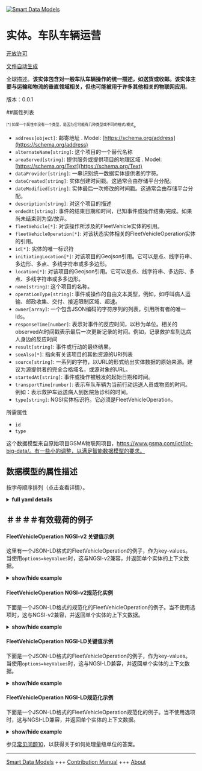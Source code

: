<!-- 10-Header -->  
[![Smart Data Models](https://smartdatamodels.org/wp-content/uploads/2022/01/SmartDataModels_logo.png "Logo")](https://smartdatamodels.org)  
实体。车队车辆运营  
=========<!-- /10-Header -->  
<!-- 15-License -->  
[开放许可](https://github.com/smart-data-models//dataModel.Transportation/blob/master/FleetVehicleOperation/LICENSE.md)  
[文件自动生成](https://docs.google.com/presentation/d/e/2PACX-1vTs-Ng5dIAwkg91oTTUdt8ua7woBXhPnwavZ0FxgR8BsAI_Ek3C5q97Nd94HS8KhP-r_quD4H0fgyt3/pub?start=false&loop=false&delayms=3000#slide=id.gb715ace035_0_60)  
<!-- /15-License -->  
<!-- 20-Description -->  
全球描述。**该实体包含对一般车队车辆操作的统一描述，如送货或收邮。该实体主要与运输和物流的垂直领域相关，但也可能被用于许多其他相关的物联网应用**。  
版本：0.0.1  
<!-- /20-Description -->  
<!-- 30-PropertiesList -->  

##属性列表  

<sup><sub>[*] 如果一个属性中没有一个类型，是因为它可能有几种类型或不同的格式/模式</sub></sup>。  
- `address[object]`: 邮寄地址  . Model: [https://schema.org/address](https://schema.org/address)- `alternateName[string]`: 这个项目的一个替代名称  - `areaServed[string]`: 提供服务或提供项目的地理区域  . Model: [https://schema.org/Text](https://schema.org/Text)- `dataProvider[string]`: 一串识别统一数据实体提供者的字符。  - `dateCreated[string]`: 实体创建时间戳。这通常会由存储平台分配。  - `dateModified[string]`: 实体最后一次修改的时间戳。这通常会由存储平台分配。  - `description[string]`: 对这个项目的描述  - `endedAt[string]`: 事件的结束日期和时间，已知事件或操作结束/完成。如果尚未结束则为空/放弃。  - `fleetVehicle[*]`: 对该操作所涉及的FleetVehicle实体的引用。  - `fleetVehicleOperation[*]`: 对该状态实体相关的FleetVehicleOperation实体的引用。  - `id[*]`: 实体的唯一标识符  - `initiatingLocation[*]`: 对该项目的Geojson引用。它可以是点、线字符串、多边形、多点、多线字符串或多多边形。  - `location[*]`: 对该项目的Geojson引用。它可以是点、线字符串、多边形、多点、多线字符串或多多边形。  - `name[string]`: 这个项目的名称。  - `operationType[string]`: 事件或操作的自由文本类型，例如，如呼叫病人运输、邮政收集、交付、接近限制区域、超速。  - `owner[array]`: 一个包含JSON编码的字符序列的列表，引用所有者的唯一Ids。  - `responseTime[number]`: 表示对事件的反应时间，以秒为单位。相关的observedAt时间戳表示最后一次更新记录的时间。例如，记录救护车到达病人身边的反应时间  - `result[string]`: 事件或行动的最终结果。  - `seeAlso[*]`: 指向有关该项目的其他资源的URI列表  - `source[string]`: 一系列的字符，以URL的形式给出实体数据的原始来源。建议为源提供者的完全合格域名，或源对象的URL。  - `startedAt[string]`: 事件或操作被触发的起始日期和时间。  - `transportTime[number]`: 表示车队车辆为当前行动运送人员或物资的时间。例如：表示救护车运送病人到医院急诊科的时间。  - `type[string]`: NGSI实体标识符。它必须是FleetVehicleOperation。  <!-- /30-PropertiesList -->  
<!-- 35-RequiredProperties -->  
所需属性  
- `id`  - `type`  <!-- /35-RequiredProperties -->  
<!-- 40-RequiredProperties -->  
这个数据模型来自原始项目GSMA物联网项目，https://www.gsma.com/iot/iot-big-data/。有一些小的调整，以满足智能数据模型的要求。  
<!-- /40-RequiredProperties -->  
<!-- 50-DataModelHeader -->  
## 数据模型的属性描述  
按字母顺序排列（点击查看详情）。  
<!-- /50-DataModelHeader -->  
<!-- 60-ModelYaml -->  
<details><summary><strong>full yaml details</strong></summary>    
```yaml  
FleetVehicleOperation:    
  description: 'This entity contains a harmonised description of a generic fleet vehicle operation such as a delivery, or a postal collection. This entity is primarily associated with the vertical segment of the transport and logistics but may also be used many other related IoT applications.'    
  properties:    
    address:    
      description: 'The mailing address'    
      properties:    
        addressCountry:    
          description: 'Property. The country. For example, Spain. Model:''https://schema.org/addressCountry'''    
          type: string    
        addressLocality:    
          description: 'Property. The locality in which the street address is, and which is in the region. Model:''https://schema.org/addressLocality'''    
          type: string    
        addressRegion:    
          description: 'Property. The region in which the locality is, and which is in the country. Model:''https://schema.org/addressRegion'''    
          type: string    
        postOfficeBoxNumber:    
          description: 'Property. The post office box number for PO box addresses. For example, 03578. Model:''https://schema.org/postOfficeBoxNumber'''    
          type: string    
        postalCode:    
          description: 'Property. The postal code. For example, 24004. Model:''https://schema.org/https://schema.org/postalCode'''    
          type: string    
        streetAddress:    
          description: 'Property. The street address. Model:''https://schema.org/streetAddress'''    
          type: string    
      type: object    
      x-ngsi:    
        model: https://schema.org/address    
        type: Property    
    alternateName:    
      description: 'An alternative name for this item'    
      type: string    
      x-ngsi:    
        type: Property    
    areaServed:    
      description: 'The geographic area where a service or offered item is provided'    
      type: string    
      x-ngsi:    
        model: https://schema.org/Text    
        type: Property    
    dataProvider:    
      description: 'A sequence of characters identifying the provider of the harmonised data entity.'    
      type: string    
      x-ngsi:    
        type: Property    
    dateCreated:    
      description: 'Entity creation timestamp. This will usually be allocated by the storage platform.'    
      format: date-time    
      type: string    
      x-ngsi:    
        type: Property    
    dateModified:    
      description: 'Timestamp of the last modification of the entity. This will usually be allocated by the storage platform.'    
      format: date-time    
      type: string    
      x-ngsi:    
        type: Property    
    description:    
      description: 'A description of this item'    
      type: string    
      x-ngsi:    
        type: Property    
    endedAt:    
      description: 'The end date and time of the event when the event or operation is known to be over/complete. Null/omitted if not yet ended.'    
      format: date-time    
      type: string    
      x-ngsi:    
        type: Property    
    fleetVehicle:    
      anyOf:    
        - description: 'Property. Identifier format of any NGSI entity'    
          maxLength: 256    
          minLength: 1    
          pattern: ^[\w\-\.\{\}\$\+\*\[\]`|~^@!,:\\]+$    
          type: string    
        - description: 'Property. Identifier format of any NGSI entity'    
          format: uri    
          type: string    
      description: 'Reference to the FleetVehicle entity to which this operation relates.'    
      x-ngsi:    
        type: Relationship    
    fleetVehicleOperation:    
      anyOf:    
        - description: 'Property. Identifier format of any NGSI entity'    
          maxLength: 256    
          minLength: 1    
          pattern: ^[\w\-\.\{\}\$\+\*\[\]`|~^@!,:\\]+$    
          type: string    
        - description: 'Property. Identifier format of any NGSI entity'    
          format: uri    
          type: string    
      description: 'Reference to the FleetVehicleOperation entity to which this status entity relates.'    
      x-ngsi:    
        type: Relationship    
    id:    
      anyOf: &fleetvehicleoperation_-_properties_-_owner_-_items_-_anyof    
        - description: 'Property. Identifier format of any NGSI entity'    
          maxLength: 256    
          minLength: 1    
          pattern: ^[\w\-\.\{\}\$\+\*\[\]`|~^@!,:\\]+$    
          type: string    
        - description: 'Property. Identifier format of any NGSI entity'    
          format: uri    
          type: string    
      description: 'Unique identifier of the entity'    
      x-ngsi:    
        type: Property    
    initiatingLocation:    
      description: 'Geojson reference to the item. It can be Point, LineString, Polygon, MultiPoint, MultiLineString or MultiPolygon'    
      oneOf: &fleetvehicleoperation_-_properties_-_location_-_oneof    
        - description: 'Geoproperty. Geojson reference to the item. Point'    
          properties:    
            bbox:    
              items:    
                type: number    
              minItems: 4    
              type: array    
            coordinates:    
              items:    
                type: number    
              minItems: 2    
              type: array    
            type:    
              enum:    
                - Point    
              type: string    
          required:    
            - type    
            - coordinates    
          title: 'GeoJSON Point'    
          type: object    
        - description: 'Geoproperty. Geojson reference to the item. LineString'    
          properties:    
            bbox:    
              items:    
                type: number    
              minItems: 4    
              type: array    
            coordinates:    
              items:    
                items:    
                  type: number    
                minItems: 2    
                type: array    
              minItems: 2    
              type: array    
            type:    
              enum:    
                - LineString    
              type: string    
          required:    
            - type    
            - coordinates    
          title: 'GeoJSON LineString'    
          type: object    
        - description: 'Geoproperty. Geojson reference to the item. Polygon'    
          properties:    
            bbox:    
              items:    
                type: number    
              minItems: 4    
              type: array    
            coordinates:    
              items:    
                items:    
                  items:    
                    type: number    
                  minItems: 2    
                  type: array    
                minItems: 4    
                type: array    
              type: array    
            type:    
              enum:    
                - Polygon    
              type: string    
          required:    
            - type    
            - coordinates    
          title: 'GeoJSON Polygon'    
          type: object    
        - description: 'Geoproperty. Geojson reference to the item. MultiPoint'    
          properties:    
            bbox:    
              items:    
                type: number    
              minItems: 4    
              type: array    
            coordinates:    
              items:    
                items:    
                  type: number    
                minItems: 2    
                type: array    
              type: array    
            type:    
              enum:    
                - MultiPoint    
              type: string    
          required:    
            - type    
            - coordinates    
          title: 'GeoJSON MultiPoint'    
          type: object    
        - description: 'Geoproperty. Geojson reference to the item. MultiLineString'    
          properties:    
            bbox:    
              items:    
                type: number    
              minItems: 4    
              type: array    
            coordinates:    
              items:    
                items:    
                  items:    
                    type: number    
                  minItems: 2    
                  type: array    
                minItems: 2    
                type: array    
              type: array    
            type:    
              enum:    
                - MultiLineString    
              type: string    
          required:    
            - type    
            - coordinates    
          title: 'GeoJSON MultiLineString'    
          type: object    
        - description: 'Geoproperty. Geojson reference to the item. MultiLineString'    
          properties:    
            bbox:    
              items:    
                type: number    
              minItems: 4    
              type: array    
            coordinates:    
              items:    
                items:    
                  items:    
                    items:    
                      type: number    
                    minItems: 2    
                    type: array    
                  minItems: 4    
                  type: array    
                type: array    
              type: array    
            type:    
              enum:    
                - MultiPolygon    
              type: string    
          required:    
            - type    
            - coordinates    
          title: 'GeoJSON MultiPolygon'    
          type: object    
      x-ngsi:    
        type: Geoproperty    
    location:    
      description: 'Geojson reference to the item. It can be Point, LineString, Polygon, MultiPoint, MultiLineString or MultiPolygon'    
      oneOf: *fleetvehicleoperation_-_properties_-_location_-_oneof    
      x-ngsi:    
        type: Geoproperty    
    name:    
      description: 'The name of this item.'    
      type: string    
      x-ngsi:    
        type: Property    
    operationType:    
      description: 'The free text type of the event or operation e.g. e.g. Call for a patient transportation, postal collection, delivery, close to a restricted area, overspeed.'    
      type: string    
      x-ngsi:    
        type: Property    
    owner:    
      description: 'A List containing a JSON encoded sequence of characters referencing the unique Ids of the owner(s)'    
      items:    
        anyOf: *fleetvehicleoperation_-_properties_-_owner_-_items_-_anyof    
        description: 'Property. Unique identifier of the entity'    
      type: array    
      x-ngsi:    
        type: Property    
    responseTime:    
      description: 'Indicates the time to respond to an event, in seconds. The associated observedAt timestamp indicates when the last update was recorded. E.g. records the response time for an ambulance to reach to a patient'    
      type: number    
      x-ngsi:    
        type: Property    
        units: seconds    
    result:    
      description: 'The final result of the event or operation.'    
      type: string    
      x-ngsi:    
        type: Property    
    seeAlso:    
      description: 'list of uri pointing to additional resources about the item'    
      oneOf:    
        - items:    
            format: uri    
            type: string    
          minItems: 1    
          type: array    
        - format: uri    
          type: string    
      x-ngsi:    
        type: Property    
    source:    
      description: 'A sequence of characters giving the original source of the entity data as a URL. Recommended to be the fully qualified domain name of the source provider, or the URL to the source object.'    
      type: string    
      x-ngsi:    
        type: Property    
    startedAt:    
      description: 'The start date and time when the event or operation was triggered.'    
      format: date-time    
      type: string    
      x-ngsi:    
        type: Property    
    transportTime:    
      description: 'Indicates the time that the fleet vehicle has spent transporting people or supplies for the current operation. E.g. indicates the time an ambulance spent transporting a patient to a hospital emergency department.'    
      type: number    
      x-ngsi:    
        type: Property    
    type:    
      description: 'NGSI Entity identifier. It has to be FleetVehicleOperation'    
      enum:    
        - FleetVehicleOperation    
      type: string    
      x-ngsi:    
        type: Property    
  required:    
    - id    
    - type    
  type: object    
  x-derived-from: ""    
  x-disclaimer: 'Redistribution and use in source and binary forms, with or without modification, are permitted  provided that the license conditions are met. Copyleft (c) 2021 Contributors to Smart Data Models Program'    
  x-license-url: https://github.com/smart-data-models/dataModel.Transportation/blob/master/FleetVehicleOperation/LICENSE.md    
  x-model-schema: https://smart-data-models.github.io/dataModel.Transportation/FleetVehicleOperation/schema.json    
  x-model-tags: GSMA    
  x-version: 0.0.1    
```  
</details>    
<!-- /60-ModelYaml -->  
<!-- 70-MiddleNotes -->  
<!-- /70-MiddleNotes -->  
<!-- 80-Examples -->  
## ＃＃＃＃有效载荷的例子  
#### FleetVehicleOperation NGSI-v2 关键值示例  
这里有一个JSON-LD格式的FleetVehicleOperation的例子，作为key-values。当使用`options=keyValues`时，这与NGSI-v2兼容，并返回单个实体的上下文数据。  
<details><summary><strong>show/hide example</strong></summary>    
```json  
{  
  "id": "urn:ngsi-ld:FleetVehicleOperation:8e876a60-5aa3-11e8-b350-d7b51a09fb6c",  
  "type": "FleetVehicleOperation",  
  "source": "https://source.example.com",  
  "dataProvider": "https://provider.example.com",  
  "fleetVehicle": "urn:ngsi-ld:FleetVehicle:84c6a3a8-5aa6-11e8-bedc-27e105edd16f",  
  "fleetVehicleStatus": "urn:ngsi-ld:FleetVehicleStatus:0284e0dc-5aa4-11e8-97e6-2351fc70c286",  
  "initiatingLocation": {  
    "type": "Point",  
    "coordinates": [  
      -104.99404,  
      39.75621  
    ]  
  },  
  "startedAt": "2016-08-22T10:18:16Z",  
  "endedAt": "2016-08-28T10:18:16Z",  
  "operationType": "Patient transportation",  
  "description": "An emergency transportation of a 3 year old boy",  
  "result": "Completed",  
  "responseTime": 2500,  
  "transportTime": 1220  
}  
```  
</details>  
#### FleetVehicleOperation NGSI-v2规范化实例  
下面是一个JSON-LD格式的规范化的FleetVehicleOperation的例子。当不使用选项时，这与NGSI-v2兼容，并返回单个实体的上下文数据。  
<details><summary><strong>show/hide example</strong></summary>    
```json  
{  
  "id": "urn:ngsi-ld:FleetVehicleOperation:8e876a60-5aa3-11e8-b350-d7b51a09fb6c",  
  "type": "FleetVehicleOperation",  
  "source": {  
    "type": "URL",  
    "value": "https://source.example.com"  
  },  
  "dataProvider": {  
    "type": "URL",  
    "value": "https://provider.example.com"  
  },  
  "fleetVehicle": {  
    "type": "Relationship",  
    "object": "urn:ngsi-ld:FleetVehicle:84c6a3a8-5aa6-11e8-bedc-27e105edd16f"  
  },  
  "fleetVehicleStatus": {  
    "type": "Relationship",  
    "object": "urn:ngsi-ld:FleetVehicleStatus:0284e0dc-5aa4-11e8-97e6-2351fc70c286"  
  },  
  "initiatingLocation": {  
    "type": "geo:json",  
    "value": {  
      "type": "Point",  
      "coordinates": [  
        -104.99404,  
        39.75621  
      ]  
    }  
  },  
  "startedAt": {  
    "type": "DateTime",  
    "value": "2016-08-22T10:18:16Z"  
  },  
  "endedAt": {  
    "type": "DateTime",  
    "@value": "2016-08-28T10:18:16Z"  
  },  
  "operationType": {  
    "type": "Text",  
    "value": "Patient transportation"  
  },  
  "description": {  
    "type": "Text",  
    "value": "An emergency transportation of a 3 year old boy"  
  },  
  "result": {  
    "type": "Property",  
    "value": "Completed"  
  },  
  "responseTime": {  
    "type": "Number",  
    "value": 2500  
  },  
  "transportTime": {  
    "type": "Number",  
    "value": 1220  
  }  
}  
```  
</details>  
#### FleetVehicleOperation NGSI-LD关键值示例  
下面是一个JSON-LD格式的FleetVehicleOperation的例子，作为key-values。当使用`options=keyValues`时，这与NGSI-LD兼容，并返回单个实体的上下文数据。  
<details><summary><strong>show/hide example</strong></summary>    
```json  
{  
    "id": "urn:ngsi-ld:FleetVehicleOperation:8e876a60-5aa3-11e8-b350-d7b51a09fb6c",  
    "type": "FleetVehicleOperation",  
    "dataProvider": "https://provider.example.com",  
    "description": "An emergency transportation of a 3 year old boy",  
    "endedAt": "2016-08-28T10:18:16Z",  
    "fleetVehicle": "urn:ngsi-ld:FleetVehicle:84c6a3a8-5aa6-11e8-bedc-27e105edd16f",  
    "fleetVehicleStatus": "urn:ngsi-ld:FleetVehicleStatus:0284e0dc-5aa4-11e8-97e6-2351fc70c286",  
    "initiatingLocation": {  
        "type": "Point",  
        "coordinates": [  
            -104.99404,  
            39.75621  
        ]  
    },  
    "operationType": "Patient transportation",  
    "responseTime": 2500,  
    "result": "Completed",  
    "source": "https://source.example.com",  
    "startedAt": "2016-08-22T10:18:16Z",  
    "transportTime": 1220,  
    "@context": [  
        "https://smart-data-models.github.io/dataModel.Transportation/FleetVehicleOperation/context.jsonld",  
        "https://raw.githubusercontent.com/smart-data-models/dataModel.Transportation/master/context.jsonld"  
    ]  
}  
```  
</details>  
#### FleetVehicleOperation NGSI-LD规范化示例  
下面是一个JSON-LD格式的FleetVehicleOperation规范化的例子。当不使用选项时，这与NGSI-LD兼容，并返回单个实体的上下文数据。  
<details><summary><strong>show/hide example</strong></summary>    
```json  
{  
    "id": "urn:ngsi-ld:FleetVehicleOperation:8e876a60-5aa3-11e8-b350-d7b51a09fb6c",  
    "type": "FleetVehicleOperation",  
    "dataProvider": {  
        "type": "Property",  
        "value": "https://provider.example.com"  
    },  
    "description": {  
        "type": "Property",  
        "value": "An emergency transportation of a 3 year old boy"  
    },  
    "endedAt": {  
        "type": "Property",  
        "value": {  
            "@type": "DateTime",  
            "@value": "2016-08-28T10:18:16Z"  
        }  
    },  
    "fleetVehicle": {  
        "type": "Relationship",  
        "object": "urn:ngsi-ld:FleetVehicle:84c6a3a8-5aa6-11e8-bedc-27e105edd16f"  
    },  
    "fleetVehicleStatus": {  
        "type": "Relationship",  
        "object": "urn:ngsi-ld:FleetVehicleStatus:0284e0dc-5aa4-11e8-97e6-2351fc70c286"  
    },  
    "initiatingLocation": {  
        "type": "GeoProperty",  
        "value": {  
            "type": "Point",  
            "coordinates": [  
                -104.99404,  
                39.75621  
            ]  
        }  
    },  
    "operationType": {  
        "type": "Property",  
        "value": "Patient transportation"  
    },  
    "responseTime": {  
        "type": "Property",  
        "value": 2500,  
        "unitCode": "SEC",  
        "observedAt": "2016-08-28T10:18:16Z"  
    },  
    "result": {  
        "type": "Property",  
        "value": "Completed"  
    },  
    "source": {  
        "type": "Property",  
        "value": "https://source.example.com"  
    },  
    "startedAt": {  
        "type": "Property",  
        "value": {  
            "@type": "DateTime",  
            "@value": "2016-08-22T10:18:16Z"  
        }  
    },  
    "transportTime": {  
        "type": "Property",  
        "value": 1220,  
        "unitCode": "SEC",  
        "observedAt": "2016-08-28T10:18:16Z"  
    },  
    "@context": [  
        "https://smart-data-models.github.io/dataModel.Transportation/FleetVehicleOperation/context.jsonld",  
        "https://raw.githubusercontent.com/smart-data-models/dataModel.Transportation/master/context.jsonld"  
    ]  
}  
```  
</details><!-- /80-Examples -->  
<!-- 90-FooterNotes -->  
<!-- /90-FooterNotes -->  
<!-- 95-Units -->  
参见[常见问题10](https://smartdatamodels.org/index.php/faqs/)，以获得关于如何处理量级单位的答案。  
<!-- /95-Units -->  
<!-- 97-LastFooter -->  
---  
[Smart Data Models](https://smartdatamodels.org) +++ [Contribution Manual](https://bit.ly/contribution_manual) +++ [About](https://bit.ly/Introduction_SDM)<!-- /97-LastFooter -->  
